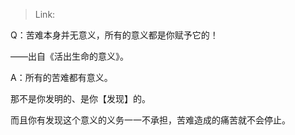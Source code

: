 > Link: 

Q：苦难本身并无意义，所有的意义都是你赋予它的！

——出自《活出生命的意义》。

A：所有的苦难都有意义。

那不是你发明的、是你【发现】的。

而且你有发现这个意义的义务一一不承担，苦难造成的痛苦就不会停止。
